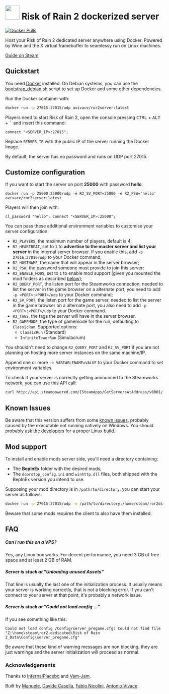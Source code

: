 <h1> <img src="https://i.imgur.com/UIQSMEs.png" height=45> Risk of Rain 2 dockerized server </h1>

[![Docker Pulls](https://img.shields.io/docker/pulls/avivace/ror2server?style=flat-square)](https://hub.docker.com/r/avivace/ror2server)

Host your Risk of Rain 2 dedicated server anywhere using Docker. Powered by Wine and the X virtual framebuffer to seamlessy run on Linux machines.

[Guide on Steam](https://steamcommunity.com/sharedfiles/filedetails/?id=2077564253).


## Quickstart

You need [Docker](https://docs.docker.com/get-docker/) installed. On Debian systems, you can use the [bootstrap_debian.sh](https://github.com/avivace/ror2-server/blob/master/boostrap_debian.sh) script to set up Docker and some other dependencies.

Run the Docker container with:

```bash
docker run -p 27015:27015/udp avivace/ror2server:latest
```

Players need to start Risk of Rain 2, open the console pressing <kbd>CTRL</kbd> + <kbd>ALT</kbd> + <kbd>\`</kbd> and insert this command:

```
connect "<SERVER_IP>:27015";
```

Replace `SERVER_IP` with the public IP of the server running the Docker Image.

By default, the server has no password and runs on UDP port 27015.

## Customize configuration

If you want to start the server on port **25000** with password **hello**:

```
docker run -p 25000:25000/udp -e R2_SV_PORT=25000 -e R2_PSW='hello' avivace/ror2server:latest
```

Players will then join with:

```
cl_password "hello"; connect "<SERVER_IP>:25000";
```

You can pass these additional environment variables to customise your server configuration:

- `R2_PLAYERS`, the maximum number of players, default is 4;
- `R2_HEARTBEAT`, set to `1` to **advertise to the master server and list your server** in the internal server browser. If you enable this, add `-p 27016:27016/udp` to your Docker command;
- `R2_HOSTNAME`, the name that will appear in the server browser;
- `R2_PSW`, the password someone must provide to join this server;
- `R2_ENABLE_MODS`, set to `1` to enable mod support (given you mounted the mod folders as described [below](#mod-support));
- `R2_QUERY_PORT`, the listen port for the Steamworks connection, needed to list the server in the game browser on a alternate port, you need to add `-p <PORT>:<PORT>/udp` to your Docker command;
- `R2_SV_PORT`, the listen port for the game server, needed to list the server in the game browser on a alternate port, you also need to add `-p <PORT>:<PORT>/udp` to your Docker command.
- `R2_TAGS`, the tags the server will have in the server browser.
- `R2_GAMEMODE`, the type of gamemode for the run, defaulting to `ClassicRun`. Supported options:
    - `ClassicRun` (Standard)
    - `InfiniteTowerRun` (Simulacrum)

You shouldn't need to change `R2_QUERY_PORT` and `R2_SV_PORT` if you are not planning on hosting more server instances on the same machine/IP.

Append one or more `-e VARIABLENAME=VALUE` to your Docker command to set environment variables.

To check if your server is correctly getting announced to the Steamworks network, you can use this API call:

```bash
curl http://api.steampowered.com/ISteamApps/GetServersAtAddress/v0001/?format=json&addr=<IP_ADDRESS>
```
## Known Issues

Be aware that this version suffers from some [known issues](https://github.com/avivace/ror2-server/issues?q=is%3Aissue+is%3Aopen+label%3Abug), probably caused by the executable not running natively on Windows. You should probably [ask the developers](https://twitter.com/riskofrain) for a proper Linux build.


## Mod support

To install and enable mods server side, you'll need a directory containing:

- The **BepInEx** folder with the desired mods;
- The `doorstop_config.ini` and `winhttp.dll` files, both shipped with the BepInEx version you intend to use.

Supposing your mod directory is in `/path/to/directory`, you can start your server as follows:

```bash
docker run -p 27015:27015/udp -v /path/to/directory:/home/steam/ror2ds-mods -e R2_ENABLE_MODS=1 avivace/ror2server:latest
```

Beware that some mods requires the client to also have them installed.

## FAQ

##### Can I run this on a VPS?

Yes, any Linux box works. For decent performance, you need 3 GB of free space and at least 2 GB of RAM.


##### Server is stuck at "Unloading unused Assets"

That line is usually the last one of the initialization process. It usually means your server is working correctly, that is not a blocking error. If you can't connect to your server at that point, it's probably a network issue.


##### Server is stuck at "Could not load config ..."

If you see something like this:

```
Could not load config /Config/server_pregame.cfg: Could not find file "Z:\home\steam\ror2-dedicated\Risk of Rain 2_Data\Config\server_pregame.cfg"
```

Be aware that these kind of warning messages are non blocking, they are just warnings and the server initialization will proceed as normal.


### Acknowledgements

Thanks to [InfernalPlacebo](https://github.com/InfernalPlacebo) and [Vam-Jam](https://github.com/Vam-Jam).

Built by [Manuele](https://github.com/dubvulture), [Davide Casella](https://github.com/dcasella), [Fabio Nicolini](https://github.com/fnicolini), [Antonio Vivace](https://github.com/avivace).
